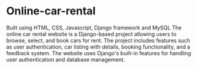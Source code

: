 # Online-car-rental
Built using HTML, CSS, Javascript, Django framework and MySQL
The online car rental website is a Django-based project allowing users to browse, select, and book cars for rent.
The project includes features such as user authentication, car listing with details, booking functionality, and a feedback system.
The website uses Django's built-in features for handling user authentication and database management.
